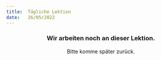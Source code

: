 ```yaml
---
title:  Tägliche Lektion
date:   26/05/2022
---
```


### <center>Wir arbeiten noch an dieser Lektion.</center>
<center>Bitte komme später zurück.</center>